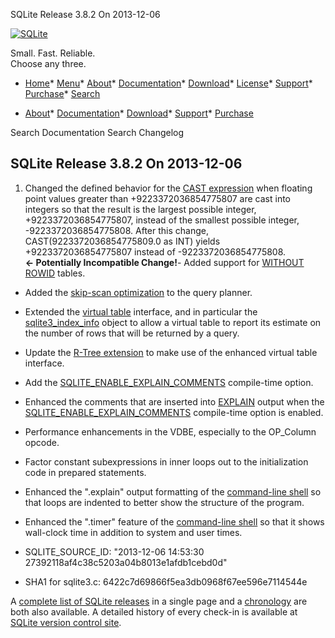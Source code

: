 




SQLite Release 3\.8\.2 On 2013\-12\-06




[![SQLite](../images/sqlite370_banner.gif)](../index.html)


Small. Fast. Reliable.  
Choose any three.


* [Home](../index.html)* [Menu](javascript:void(0))* [About](../about.html)* [Documentation](../docs.html)* [Download](../download.html)* [License](../copyright.html)* [Support](../support.html)* [Purchase](../prosupport.html)* [Search](javascript:void(0))




* [About](../about.html)* [Documentation](../docs.html)* [Download](../download.html)* [Support](../support.html)* [Purchase](../prosupport.html)






Search Documentation
Search Changelog







## SQLite Release 3\.8\.2 On 2013\-12\-06

1. Changed the defined behavior for the [CAST expression](../lang_expr.html#castexpr) when floating point values
 greater than \+9223372036854775807 are cast into integers so that the
 result is the largest possible integer, \+9223372036854775807, instead of
 the smallest possible integer, \-9223372036854775808\. After this change,
 CAST(9223372036854775809\.0 as INT) yields \+9223372036854775807 instead
 of \-9223372036854775808\.
 **← Potentially Incompatible Change!**- Added support for [WITHOUT ROWID](../withoutrowid.html) tables.
- Added the [skip\-scan optimization](../optoverview.html#skipscan) to the query planner.
- Extended the [virtual table](../vtab.html) interface, and in particular the
 [sqlite3\_index\_info](../c3ref/index_info.html) object to allow a virtual table to report its estimate
 on the number of rows that will be returned by a query.
- Update the [R\-Tree extension](../rtree.html) to make use of the enhanced virtual table
 interface.
- Add the [SQLITE\_ENABLE\_EXPLAIN\_COMMENTS](../compile.html#enable_explain_comments) compile\-time option.
- Enhanced the comments that are inserted into [EXPLAIN](../lang_explain.html) output when the
 [SQLITE\_ENABLE\_EXPLAIN\_COMMENTS](../compile.html#enable_explain_comments) compile\-time option is enabled.
- Performance enhancements in the VDBE, especially to the OP\_Column opcode.
- Factor constant subexpressions in inner loops out to the initialization code
 in prepared statements.
- Enhanced the ".explain" output formatting of the [command\-line shell](../cli.html)
 so that loops are indented to better show the structure of the program.
- Enhanced the ".timer" feature of the [command\-line shell](../cli.html) so that it
 shows wall\-clock time in addition to system and user times.

- SQLITE\_SOURCE\_ID:
 "2013\-12\-06 14:53:30 27392118af4c38c5203a04b8013e1afdb1cebd0d"
- SHA1 for sqlite3\.c: 6422c7d69866f5ea3db0968f67ee596e7114544e



A [complete list of SQLite releases](../changes.html)
 in a single page and a [chronology](../chronology.html) are both also available.
 A detailed history of every
 check\-in is available at
 [SQLite version control site](https://www.sqlite.org/src/timeline).


